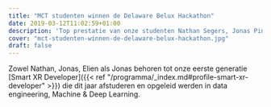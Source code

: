 ```yaml
---
title: "MCT studenten winnen de Delaware Belux Hackathon"
date: 2019-03-12T11:02:59+01:00
description: 'Top prestatie van onze studenten Nathan Segers, Jonas Pinson, Elien Knockaert en Jonas Boecquaert: zij wonnen de delaware BeLux Hackathon in de categorie "Applying Artificial Intelligence & Machine Learning "!'
cover: "mct-studenten-winnen-de-delaware-belux-hackathon.jpg"
draft: false
---
```


Zowel Nathan, Jonas, Elien als Jonas behoren tot onze eerste generatie [Smart XR Developer]({{< ref "/programma/_index.md#profile-smart-xr-developer" >}}) die dit jaar afstuderen en opgeleid werden in data engineering, Machine & Deep Learning.
